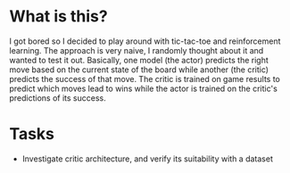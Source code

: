 # What is this?
I got bored so I decided to play around with tic-tac-toe and reinforcement learning. The approach is very naive, I randomly thought about it and wanted to test it out. Basically, one model (the actor) predicts the right move based on the current state of the board while another (the critic) predicts the success of that move. The critic is trained on game results to predict which moves lead to wins while the actor is trained on the critic's predictions of its success.
# Tasks
- Investigate critic architecture, and verify its suitability with a dataset
